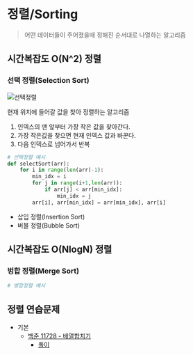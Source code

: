 # 정렬/Sorting
> 어떤 데이터들이 주어졌을때 정해진 순서대로 나열하는 알고리즘

## 시간복잡도 O(N^2) 정렬
### 선택 정렬(Selection Sort)

![선택정렬](https://user-images.githubusercontent.com/113990279/236621593-daeed810-deb8-4b01-85bd-fdb284ff9d7a.gif)

현재 위치에 들어갈 값을 찾아 정렬하는 알고리즘

1. 인덱스의 맨 앞부터 가장 작은 값을 찾아간다.
2. 가장 작은값을 찾으면 현재 인덱스 값과 바꾼다.
3. 다음 인덱스로 넘어가서 반복

```Python
# 선택정렬 예시
def selectSort(arr):
    for i in range(len(arr)-1):
        min_idx = i
        for j in range(i+1,len(arr)):
            if arr[j] < arr[min_idx]:
                min_idx = j
        arr[i], arr[min_idx] = arr[min_idx], arr[i]
```

- 삽입 정렬(Insertion Sort)
- 버블 정렬(Bubble Sort)

## 시간복잡도 O(NlogN) 정렬

### 벙합 정렬(Merge Sort)

```Python
# 병합정렬 예시
```

## 정렬 연습문제
- 기본
    - [백준 11728 - 배열합치기](https://www.acmicpc.net/problem/11728)
        - [풀이](/Algorithm/Sorting/boj_11728.py)